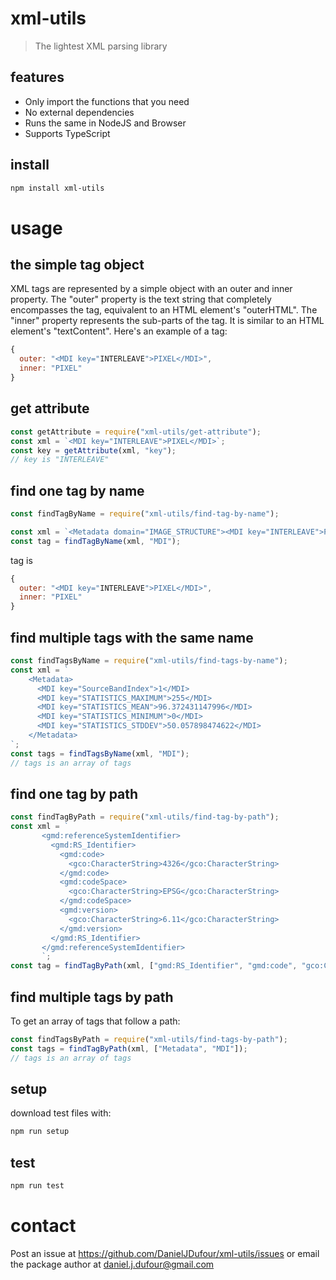 # xml-utils
> The lightest XML parsing library

## features
- Only import the functions that you need
- No external dependencies
- Runs the same in NodeJS and Browser
- Supports TypeScript

## install
```bash
npm install xml-utils
```

# usage

## the simple tag object
XML tags are represented by a simple object with an outer and inner property. 
The "outer" property is the text string that completely encompasses the tag, equivalent to an HTML element's "outerHTML".
The "inner" property represents the sub-parts of the tag.  It is similar to an HTML element's "textContent".
Here's an example of a tag:
```javascript
{
  outer: "<MDI key="INTERLEAVE">PIXEL</MDI>",
  inner: "PIXEL"
}
```

## get attribute
```javascript
const getAttribute = require("xml-utils/get-attribute");
const xml = `<MDI key="INTERLEAVE">PIXEL</MDI>`;
const key = getAttribute(xml, "key");
// key is "INTERLEAVE"
```

## find one tag by name
```javascript
const findTagByName = require("xml-utils/find-tag-by-name");

const xml = `<Metadata domain="IMAGE_STRUCTURE"><MDI key="INTERLEAVE">PIXEL</MDI></Metadata>`
const tag = findTagByName(xml, "MDI");
```
tag is
```javascript
{
  outer: "<MDI key="INTERLEAVE">PIXEL</MDI>",
  inner: "PIXEL"
}
```
## find multiple tags with the same name
```javascript
const findTagsByName = require("xml-utils/find-tags-by-name");
const xml = `
    <Metadata>
      <MDI key="SourceBandIndex">1</MDI>
      <MDI key="STATISTICS_MAXIMUM">255</MDI>
      <MDI key="STATISTICS_MEAN">96.372431147996</MDI>
      <MDI key="STATISTICS_MINIMUM">0</MDI>
      <MDI key="STATISTICS_STDDEV">50.057898474622</MDI>
    </Metadata>
`;
const tags = findTagsByName(xml, "MDI");
// tags is an array of tags
```
## find one tag by path
```javascript
const findTagByPath = require("xml-utils/find-tag-by-path");
const xml = `
       <gmd:referenceSystemIdentifier>
         <gmd:RS_Identifier>
           <gmd:code>
             <gco:CharacterString>4326</gco:CharacterString>
           </gmd:code>
           <gmd:codeSpace>
             <gco:CharacterString>EPSG</gco:CharacterString>
           </gmd:codeSpace>
           <gmd:version>
             <gco:CharacterString>6.11</gco:CharacterString>
           </gmd:version>
         </gmd:RS_Identifier>
       </gmd:referenceSystemIdentifier>
       `;
const tag = findTagByPath(xml, ["gmd:RS_Identifier", "gmd:code", "gco:CharacterString"]);
```

## find multiple tags by path
To get an array of tags that follow a path:
```javascript
const findTagsByPath = require("xml-utils/find-tags-by-path");
const tags = findTagByPath(xml, ["Metadata", "MDI"]);
// tags is an array of tags
```


## setup
download test files with:
```bash
npm run setup
```

## test
```bash
npm run test
```

# contact
Post an issue at https://github.com/DanielJDufour/xml-utils/issues or email the package author at daniel.j.dufour@gmail.com
